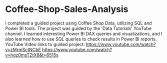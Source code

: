 # Coffee-Shop-Sales-Analysis
I completed a guided project using Coffee Shop Data, utilizing SQL and Power BI tools. The project was guided by the 'Data Tutorials' YouTube channel. I learned interesting Power BI DAX queries and visualizations, and I also learned how to use SQL queries to check results in Power BI reports.
YouTube Video links to guided project: 
https://www.youtube.com/watch?v=zMrmSctNCbE
https://www.youtube.com/watch?v=hgz0msTZtX8&t=6515s
